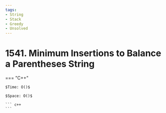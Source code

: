 ```yaml
---
tags:
- String
- Stack
- Greedy
- Unsolved
---
```



# 1541. Minimum Insertions to Balance a Parentheses String

=== "C++"

    $Time: O()$

    $Space: O()$

    ``` c++
    ```